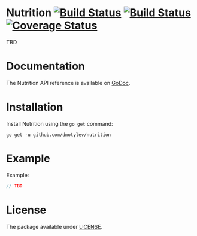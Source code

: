 # Nutrition [![Build Status](https://travis-ci.org/dmotylev/nutrition.png?branch=master)](https://travis-ci.org/dmotylev/nutrition) [![Build Status](https://drone.io/github.com/dmotylev/nutrition/status.png)](https://drone.io/github.com/dmotylev/nutrition/latest) [![Coverage Status](https://coveralls.io/repos/dmotylev/nutrition/badge.png?branch=master)](https://coveralls.io/r/dmotylev/nutririon?branch=master)

TBD


# Documentation

The Nutrition API reference is available on [GoDoc](http://godoc.org/github.com/dmotylev/nutrition).

# Installation

Install Nutrition using the `go get` command:

	go get -u github.com/dmotylev/nutrition

# Example

Example:

```go
// TBD
```

# License

The package available under [LICENSE](https://github.com/dmotylev/nutrition/blob/master/LICENSE).
